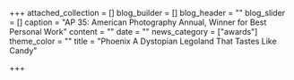 +++
attached_collection = []
blog_builder = []
blog_header = ""
blog_slider = []
caption = "AP 35: American Photography Annual, Winner for Best Personal Work"
content = ""
date = ""
news_category = ["awards"]
theme_color = ""
title = "Phoenix A Dystopian Legoland That Tastes Like Candy"

+++
